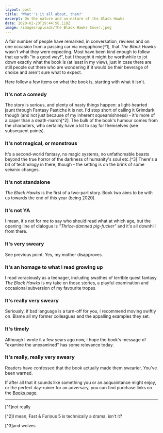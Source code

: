 ```yaml
---
layout: post
title: 'What''s it all about, then?'
excerpt: On the nature and un-nature of the Black Hawks
date: 2020-02-20T19:44:58.118Z
image: /images/uploads/The Black Hawks Cover.jpeg
---
```

A fair number of people have remarked, in conversation, reviews and on one occasion from a passing car via megaphone[^1], that _The Black Hawks_ wasn't what they were expecting. Most have been kind enough to follow that up with "in a good way!", but I thought it might be worthwhile to jot down exactly what the book is (at least in my view), just in case there are still people out there who are wondering if it would be their beverage of choice and aren't sure what to expect.

Here follow a few items on what the book is, starting with what it isn't.

### It's not a comedy

The story is serious, and plenty of nasty things happen: a light-hearted jaunt through Fantasy Pastiche it is not. I'd stop short of calling it Grimdark though (and not just because of my inherent squeamishness) - it's more of a caper than a death-march[^2]. The bulk of the book's humour comes from the characters, who certainly have a lot to say for themselves (see subsequent points).

### It's not magical, or monstrous

It's a second-world fantasy, no magic systems, no unfathomable beasts beyond the true horror of the darkness of humanity's soul etc.[^3] There's a bit of technology in there, though - the setting is on the brink of some seismic changes.

### It's not standalone

_The Black Hawks_ is the first of a two-part story. Book two aims to be with us towards the end of this year (being 2020).

### It's not YA

I mean, it's not for me to say who should read what at which age, but the opening line of dialogue is _"Thrice-damned pig-fucker"_ and it's all downhill from there.

### It's very sweary

See previous point. Yes, my mother disapproves.

### It's an homage to what I read growing up

I read voraciously as a teenager, including swathes of terrible quest fantasy. _The Black Hawks_ is my take on those stories, a playful examination and occasional subversion of my favourite tropes.

### It's really very sweary

Seriously, if bad language is a turn-off for you, I recommend moving swiftly on. Blame all my former colleagues and the appalling examples they set.

### It's timely

Although I wrote it a few years ago now, I hope the book's message of "examine the unexamined" has some relevance today.

### It's really, really very sweary

Readers have confessed that the book actually made them swearier. You've been warned.


If after all that it sounds like something you or an acquaintance might enjoy, or the perfect day-ruiner for an adversary, you can find purchase links on the [Books page](/books).

---

[^1]not really

[^2]I mean, Fast & Furious 5 is technically a drama, isn't it?

[^3]and wolves
